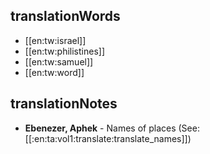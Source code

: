 ## translationWords

* [[en:tw:israel]]
* [[en:tw:philistines]]
* [[en:tw:samuel]]
* [[en:tw:word]]

## translationNotes

* **Ebenezer, Aphek** - Names of places (See: [[:en:ta:vol1:translate:translate_names]])

